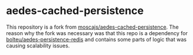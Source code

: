 # aedes-cached-persistence

This repository is a fork from [moscajs/aedes-cached-persistence](https://github.com/moscajs/aedes-cached-persistence). 
The reason why the fork was necessary was that this repo is a dependency for [bolteu/aedes-persistence-redis](https://github.com/bolteu/aedes-persistence-redis) and contains some parts of logic that was causing scalability issues.

